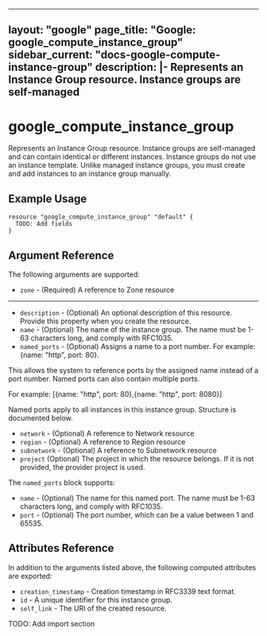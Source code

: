 <!---
 ----------------------------------------------------------------------------

     ***     AUTO GENERATED CODE    ***    AUTO GENERATED CODE     ***

 ----------------------------------------------------------------------------

     This file is automatically generated by terraform-codegen and manual
     changes will be clobbered when the file is regenerated.

     Please read more about how to change this file in README.md and
     CONTRIBUTING.md located at the root of this package.

 ----------------------------------------------------------------------------
--->
---
layout: "google"
page_title: "Google: google_compute_instance_group"
sidebar_current: "docs-google-compute-instance-group"
description: |-
  Represents an Instance Group resource. Instance groups are self-managed
---

# google\_compute\_instance\_group

Represents an Instance Group resource. Instance groups are self-managed
and can contain identical or different instances. Instance groups do not
use an instance template. Unlike managed instance groups, you must create
and add instances to an instance group manually.


## Example Usage

```hcl
resource "google_compute_instance_group" "default" {
  TODO: Add fields
}
```

## Argument Reference

The following arguments are supported:

* `zone` -
  (Required)
  A reference to Zone resource



- - -

* `description` -
  (Optional)
  An optional description of this resource. Provide this property when
you create the resource.
* `name` -
  (Optional)
  The name of the instance group.
The name must be 1-63 characters long, and comply with RFC1035.
* `named_ports` -
  (Optional)
  Assigns a name to a port number.
For example: {name: "http", port: 80}.

This allows the system to reference ports by the assigned name
instead of a port number. Named ports can also contain multiple
ports.

For example: [{name: "http", port: 80},{name: "http", port: 8080}]

Named ports apply to all instances in this instance group.
  Structure is documented below.
* `network` -
  (Optional)
  A reference to Network resource
* `region` -
  (Optional)
  A reference to Region resource
* `subnetwork` -
  (Optional)
  A reference to Subnetwork resource
* `project` (Optional) The project in which the resource belongs.
    If it is not provided, the provider project is used.



The `named_ports` block supports:
* `name` -
  (Optional)
  The name for this named port.
The name must be 1-63 characters long, and comply with RFC1035.
* `port` -
  (Optional)
  The port number, which can be a value between 1 and 65535.
  
  




## Attributes Reference

In addition to the arguments listed above, the following computed attributes are exported:

* `creation_timestamp` -
  Creation timestamp in RFC3339 text format.
* `id` -
  A unique identifier for this instance group.
* `self_link` - The URI of the created resource.




TODO: Add import section
